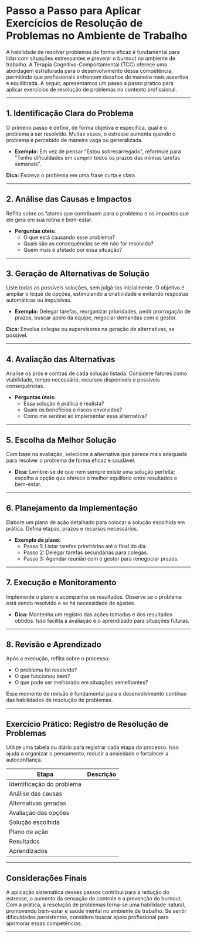 
# Passo a Passo para Aplicar Exercícios de Resolução de Problemas no Ambiente de Trabalho

A habilidade de resolver problemas de forma eficaz é fundamental para lidar com situações estressantes e prevenir o burnout no ambiente de trabalho. A Terapia Cognitivo-Comportamental (TCC) oferece uma abordagem estruturada para o desenvolvimento dessa competência, permitindo que profissionais enfrentem desafios de maneira mais assertiva e equilibrada. A seguir, apresentamos um passo a passo prático para aplicar exercícios de resolução de problemas no contexto profissional.

---

## 1. **Identificação Clara do Problema**

O primeiro passo é definir, de forma objetiva e específica, qual é o problema a ser resolvido. Muitas vezes, o estresse aumenta quando o problema é percebido de maneira vaga ou generalizada.

- **Exemplo:** Em vez de pensar "Estou sobrecarregado", reformule para "Tenho dificuldades em cumprir todos os prazos das minhas tarefas semanais".

**Dica:** Escreva o problema em uma frase curta e clara.

---

## 2. **Análise das Causas e Impactos**

Reflita sobre os fatores que contribuem para o problema e os impactos que ele gera em sua rotina e bem-estar.

- **Perguntas úteis:**
  - O que está causando esse problema?
  - Quais são as consequências se ele não for resolvido?
  - Quem mais é afetado por essa situação?

---

## 3. **Geração de Alternativas de Solução**

Liste todas as possíveis soluções, sem julgá-las inicialmente. O objetivo é ampliar o leque de opções, estimulando a criatividade e evitando respostas automáticas ou impulsivas.

- **Exemplo:** Delegar tarefas, reorganizar prioridades, pedir prorrogação de prazos, buscar apoio da equipe, negociar demandas com o gestor.

**Dica:** Envolva colegas ou supervisores na geração de alternativas, se possível.

---

## 4. **Avaliação das Alternativas**

Analise os prós e contras de cada solução listada. Considere fatores como viabilidade, tempo necessário, recursos disponíveis e possíveis consequências.

- **Perguntas úteis:**
  - Essa solução é prática e realista?
  - Quais os benefícios e riscos envolvidos?
  - Como me sentirei ao implementar essa alternativa?

---

## 5. **Escolha da Melhor Solução**

Com base na avaliação, selecione a alternativa que parece mais adequada para resolver o problema de forma eficaz e saudável.

- **Dica:** Lembre-se de que nem sempre existe uma solução perfeita; escolha a opção que oferece o melhor equilíbrio entre resultados e bem-estar.

---

## 6. **Planejamento da Implementação**

Elabore um plano de ação detalhado para colocar a solução escolhida em prática. Defina etapas, prazos e recursos necessários.

- **Exemplo de plano:**
  - Passo 1: Listar tarefas prioritárias até o final do dia.
  - Passo 2: Delegar tarefas secundárias para colegas.
  - Passo 3: Agendar reunião com o gestor para renegociar prazos.

---

## 7. **Execução e Monitoramento**

Implemente o plano e acompanhe os resultados. Observe se o problema está sendo resolvido e se há necessidade de ajustes.

- **Dica:** Mantenha um registro das ações tomadas e dos resultados obtidos. Isso facilita a avaliação e o aprendizado para situações futuras.

---

## 8. **Revisão e Aprendizado**

Após a execução, reflita sobre o processo:

- O problema foi resolvido?
- O que funcionou bem?
- O que pode ser melhorado em situações semelhantes?

Esse momento de revisão é fundamental para o desenvolvimento contínuo das habilidades de resolução de problemas.

---

## **Exercício Prático: Registro de Resolução de Problemas**

Utilize uma tabela ou diário para registrar cada etapa do processo. Isso ajuda a organizar o pensamento, reduzir a ansiedade e fortalecer a autoconfiança.

| Etapa                  | Descrição                                                                 |
|------------------------|---------------------------------------------------------------------------|
| Identificação do problema |                                                                         |
| Análise das causas        |                                                                         |
| Alternativas geradas      |                                                                         |
| Avaliação das opções      |                                                                         |
| Solução escolhida         |                                                                         |
| Plano de ação             |                                                                         |
| Resultados                |                                                                         |
| Aprendizados              |                                                                         |

---

## **Considerações Finais**

A aplicação sistemática desses passos contribui para a redução do estresse, o aumento da sensação de controle e a prevenção do burnout. Com a prática, a resolução de problemas torna-se uma habilidade natural, promovendo bem-estar e saúde mental no ambiente de trabalho. Se sentir dificuldades persistentes, considere buscar apoio profissional para aprimorar essas competências.

---
```